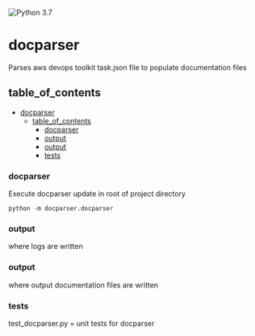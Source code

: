 ![Python 3.7](https://img.shields.io/badge/python-3.7-blue.svg) 

# docparser
Parses aws devops toolkit task.json file to populate documentation files

## table_of_contents


- [docparser](#docparser)
  - [table_of_contents](#table_of_contents)
    - [docparser](#docparser-1)
    - [output](#output)
    - [output](#output-1)
    - [tests](#tests)





### docparser

Execute docparser update in root of project directory
```
python -m docparser.docparser
```

### output
where logs are written

### output
where output documentation files are written

### tests
test_docparser.py = unit tests for docparser
